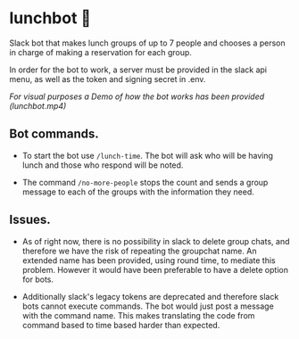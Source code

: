 # lunchbot :ramen:
Slack bot that makes lunch groups of up to 7 people and chooses a person in charge of making a reservation for each group.

In order for the bot to work, a server must be provided in the slack api menu, as well as the token and signing secret in .env.

*For visual purposes a Demo of how the bot works has been provided (lunchbot.mp4)*

## Bot commands.
- To start the bot use `/lunch-time`. The bot will ask who will be having lunch and those who respond will be noted.

- The command `/no-more-people` stops the count and sends a group message to each of the groups with the information they need.

## Issues.
- As of right now, there is no possibility in slack to delete group chats, and therefore we have the risk of repeating the groupchat name. An extended name has been provided, using round time, to mediate this problem. However it would have been preferable to have a delete option for bots.

- Additionally slack's legacy tokens are deprecated and therefore slack bots cannot execute commands. The bot would just post a message with the command name. This makes translating the code from command based to time based harder than expected.


